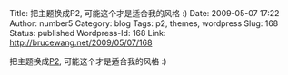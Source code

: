 Title: 把主题换成P2, 可能这个才是适合我的风格 :)
Date: 2009-05-07 17:22
Author: number5
Category: blog
Tags: p2, themes, wordpress
Slug: 168
Status: published
Wordpress-Id: 168
Link: http://brucewang.net/2009/05/07/168

把主题换成[P2](http://wordpress.org/extend/themes/p2),
可能这个才是适合我的风格 :)
